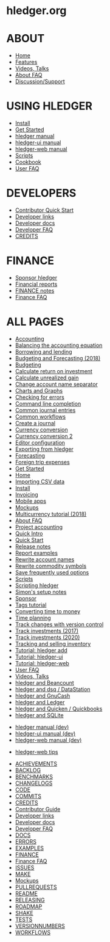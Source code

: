 # hledger.org

<!-- Key pages are listed here: -->

# ABOUT

- [Home](index.md)
- [Features](features.md)
- [Videos, Talks](videos.md)
- [About FAQ](faq.md)
- [Discussion/Support](support.md)

# USING HLEDGER

- [Install](install.md)
- [Get Started](start.md)
- [hledger manual](1.27/hledger.md)
- [hledger-ui manual](1.27/hledger-ui.md)
- [hledger-web manual](1.27/hledger-web.md)
- [Scripts](scripts.md)
- [Cookbook](cookbook.md)
- [User FAQ](userfaq.md)

# DEVELOPERS

- [Contributor Quick Start](CONTRIBUTING.md)
- [Developer links](LINKS.md)
- [Developer docs](dev.md)
- [Developer FAQ](devfaq.md)
- [CREDITS](CREDITS.md)

# FINANCE

- [Sponsor hledger](sponsor.md)
- [Financial reports](financerepo.md)
- [FINANCE notes](FINANCE.md)
- [Finance FAQ](finfaq.md)

# ALL PAGES

<!-- This section is hidden by CSS, but lists all site pages so that mdbook will render them: -->

- [Accounting](accounting.md)
- [Balancing the accounting equation](balancing-the-accounting-equation.md)
- [Borrowing and lending](loans.md)
- [Budgeting and Forecasting (2018)](budgeting-and-forecasting.md)
- [Budgeting](budgeting.md)
- [Calculate return on investment](roi.md)
- [Calculate unrealized gain](gain.md)
- [Change account name separator](change-account-name-separator.md)
- [Charts and Graphs](charts.md)
- [Checking for errors](checking-for-errors.md)
- [Command line completion](command-line-completion.md)
- [Common journal entries](common-journal-entries.md)
- [Common workflows](common-workflows.md)
- [Create a journal](create-a-journal.md)
- [Currency conversion](currency-conversion.md)
- [Currency conversion 2](conversion2.md)
- [Editor configuration](editors.md)
- [Exporting from hledger](export.md)
- [Forecasting](forecasting.md)
- [Foreign trip expenses](foreign-trip-expenses.md)
- [Get Started](start.md)
- [Home](index.md)
- [Importing CSV data](import-csv.md)
- [Install](install.md)
- [Invoicing](invoicing.md)
- [Mobile apps](mobile-apps.md)
- [Mockups](mockups.md)
- [Multicurrency tutorial (2018)](multicurrency-tutorial.md)
- [About FAQ](faq.md)
- [Project accounting](project-accounting.md)
- [Quick Intro](quickintro.md)
- [Quick Start](quickstart.md)
- [Release notes](release-notes.md)
- [Report examples](report-examples.md)
- [Rewrite account names](rewrite-account-names.md)
- [Rewrite commodity symbols](rewrite-commodity-symbols.md)
- [Save frequently used options](save-frequently-used-options.md)
- [Scripts](scripts.md)
- [Scripting hledger](scripting.md)
- [Simon's setup notes](simons-setup.md)
- [Sponsor](sponsor.md)
- [Tags tutorial](tags-tutorial.md)
- [Converting time to money](time-to-money.md)
- [Time planning](time-planning.md)
- [Track changes with version control](track-changes-with-version-control.md)
- [Track investments (2017)](track-investments.md)
- [Track investments (2020)](investments.md)
- [Tracking and selling inventory](inventory.md)
- [Tutorial: hledger add](add.md)
- [Tutorial: hledger-ui](ui.md)
- [Tutorial: hledger-web](web.md)
- [User FAQ](userfaq.md)
- [Videos, Talks](videos.md)
- [hledger and Beancount](beancount.md)
- [hledger and dsq / DataStation](dsq.md)
- [hledger and GnuCash](gnucash.md)
- [hledger and Ledger](ledger.md)
- [hledger and Quicken / Quickbooks](quicken.md)
- [hledger and SQLite](sqlite.md)

<!--
Other manual versions.
Uncommenting these causes mdbook to render them as part of the main site,
including them in search results (and in the site TOC, though we try to hide these links with CSS).
So mostly we instead build each one with a separate mdbook run, in out2/ (see Makefile), 
and splice those into the site with caddy rewrites.
It's useful to uncomment the dev manuals though, allowing searching for new features
and previewing them when working on docs locally.
-->
- [hledger manual (dev)](dev/hledger.md)
- [hledger-ui manual (dev)](dev/hledger-ui.md)
- [hledger-web manual (dev)](dev/hledger-web.md)

<!-- - [hledger manual (1.26)](1.26/hledger.md) -->
<!-- - [hledger-ui manual (1.26)](1.26/hledger-ui.md) -->
<!-- - [hledger-web manual (1.26)](1.26/hledger-web.md) -->

<!-- - [hledger manual (1.25)](1.25/hledger.md) -->
<!-- - [hledger-ui manual (1.25)](1.25/hledger-ui.md) -->
<!-- - [hledger-web manual (1.25)](1.25/hledger-web.md) -->

<!-- - [hledger manual (1.24)](1.24/hledger.md) -->
<!-- - [hledger-ui manual (1.24)](1.24/hledger-ui.md) -->
<!-- - [hledger-web manual (1.24)](1.24/hledger-web.md) -->

<!-- - [hledger manual (1.23)](1.23/hledger.md) -->
<!-- - [hledger-ui manual (1.23)](1.23/hledger-ui.md) -->
<!-- - [hledger-web manual (1.23)](1.23/hledger-web.md) -->

<!-- - [hledger manual (1.22)](1.22/hledger.md) -->
<!-- - [hledger-ui manual (1.22)](1.22/hledger-ui.md) -->
<!-- - [hledger-web manual (1.22)](1.22/hledger-web.md) -->

<!-- - [hledger manual (1.21)](1.21/hledger.md) -->
<!-- - [hledger-ui manual (1.21)](1.21/hledger-ui.md) -->
<!-- - [hledger-web manual (1.21)](1.21/hledger-web.md) -->

<!-- - [hledger manual (1.19)](1.19/hledger.md) -->
<!-- - [hledger-ui manual (1.19)](1.19/hledger-ui.md) -->
<!-- - [hledger-web manual (1.19)](1.19/hledger-web.md) -->
<!-- - [journal format manual (1.19)](1.19/journal.md) -->
<!-- - [csv format manual (1.19)](1.19/csv.md) -->
<!-- - [timeclock format manual (1.19)](1.19/timeclock.md) -->
<!-- - [timedot format manual (1.19)](1.19/timedot.md) -->

<!-- - [hledger manual (1.18)](1.18/hledger.md) -->
<!-- - [hledger-ui manual (1.18)](1.18/hledger-ui.md) -->
<!-- - [hledger-web manual (1.18)](1.18/hledger-web.md) -->
<!-- - [journal format manual (1.18)](1.18/journal.md) -->
<!-- - [csv format manual (1.18)](1.18/csv.md) -->
<!-- - [timeclock format manual (1.18)](1.18/timeclock.md) -->
<!-- - [timedot format manual (1.18)](1.18/timedot.md) -->

<!-- - [hledger manual (1.12)](1.12/hledger.md) -->
<!-- - [hledger-ui manual (1.12)](1.12/hledger-ui.md) -->
<!-- - [hledger-web manual (1.12)](1.12/hledger-web.md) -->
<!-- - [journal format manual (1.12)](1.12/journal.md) -->
<!-- - [csv format manual (1.12)](1.12/csv.md) -->
<!-- - [timeclock format manual (1.12)](1.12/timeclock.md) -->
<!-- - [timedot format manual (1.12)](1.12/timedot.md) -->

<!-- - [hledger manual (1.10)](1.10/hledger.md) -->
<!-- - [hledger-ui manual (1.10)](1.10/hledger-ui.md) -->
<!-- - [hledger-web manual (1.10)](1.10/hledger-web.md) -->
<!-- - [journal format manual (1.10)](1.10/journal.md) -->
<!-- - [csv format manual (1.10)](1.10/csv.md) -->
<!-- - [timeclock format manual (1.10)](1.10/timeclock.md) -->
<!-- - [timedot format manual (1.10)](1.10/timedot.md) -->

<!-- - [hledger manual (1.9)](1.9/hledger.md) -->
<!-- - [hledger-ui manual (1.9)](1.9/hledger-ui.md) -->
<!-- - [hledger-web manual (1.9)](1.9/hledger-web.md) -->
<!-- - [journal format manual (1.9)](1.9/journal.md) -->
<!-- - [csv format manual (1.9)](1.9/csv.md) -->
<!-- - [timeclock format manual (1.9)](1.9/timeclock.md) -->
<!-- - [timedot format manual (1.9)](1.9/timedot.md) -->

<!-- - [hledger manual (1.2)](1.2/hledger.md) -->
<!-- - [hledger-ui manual (1.2)](1.2/hledger-ui.md) -->
<!-- - [hledger-web manual (1.2)](1.2/hledger-web.md) -->
<!-- - [journal format manual (1.2)](1.2/journal.md) -->
<!-- - [csv format manual (1.2)](1.2/csv.md) -->
<!-- - [timeclock format manual (1.2)](1.2/timeclock.md) -->
<!-- - [timedot format manual (1.2)](1.2/timedot.md) -->

<!-- - [hledger manual (1.0)](1.0/hledger.md) -->
<!-- - [hledger-ui manual (1.0)](1.0/hledger-ui.md) -->
<!-- - [hledger-web manual (1.0)](1.0/hledger-web.md) -->
<!-- - [journal format manual (1.0)](1.0/journal.md) -->
<!-- - [csv format manual (1.0)](1.0/csv.md) -->
<!-- - [timeclock format manual (1.0)](1.0/timeclock.md) -->
<!-- - [timedot format manual (1.0)](1.0/timedot.md) -->

- [hledger-web tips](hledger-web-tips.md)
<!-- [Depreciation](http://rantsideasstuff.com/posts/2018/07/08-depreciation-in-personal-finance-with-hledger) -->

- [ACHIEVEMENTS](ACHIEVEMENTS.md)
- [BACKLOG](BACKLOG.md)
- [BENCHMARKS](BENCHMARKS.md)
- [CHANGELOGS](CHANGELOGS.md)
- [CODE](CODE.md)
- [COMMITS](COMMITS.md)
- [CREDITS](CREDITS.md)
- [Contributor Guide](CONTRIBUTING.md)
- [Developer links](LINKS.md)
- [Developer docs](dev.md)
- [Developer FAQ](devfaq.md)
- [DOCS](DOCS.md)
- [ERRORS](ERRORS.md)
- [EXAMPLES](EXAMPLES.md)
- [FINANCE](FINANCE.md)
- [Finance FAQ](finfaq.md)
- [ISSUES](ISSUES.md)
- [MAKE](MAKE.md)
- [Mockups](mockups.md)
- [PULLREQUESTS](PULLREQUESTS.md)
- [README](dev-README.md)
- [RELEASING](RELEASING.md)
- [ROADMAP](ROADMAP.md)
- [SHAKE](SHAKE.md)
- [TESTS](TESTS.md)
- [VERSIONNUMBERS](VERSIONNUMBERS.md)
- [WORKFLOWS](WORKFLOWS.md)
